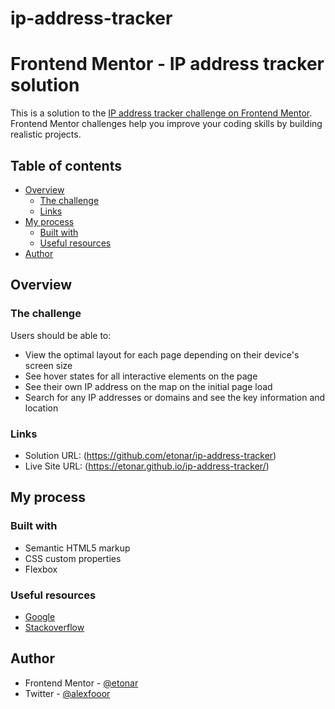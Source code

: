# ip-address-tracker
# Frontend Mentor - IP address tracker solution

This is a solution to the [IP address tracker challenge on Frontend Mentor](https://www.frontendmentor.io/challenges/ip-address-tracker-I8-0yYAH0). Frontend Mentor challenges help you improve your coding skills by building realistic projects. 

## Table of contents

- [Overview](#overview)
  - [The challenge](#the-challenge)
  - [Links](#links)
- [My process](#my-process)
  - [Built with](#built-with)
  - [Useful resources](#useful-resources)
- [Author](#author)

## Overview

### The challenge

Users should be able to:

- View the optimal layout for each page depending on their device's screen size
- See hover states for all interactive elements on the page
- See their own IP address on the map on the initial page load
- Search for any IP addresses or domains and see the key information and location

### Links

- Solution URL: (https://github.com/etonar/ip-address-tracker)
- Live Site URL: (https://etonar.github.io/ip-address-tracker/)

## My process

### Built with

- Semantic HTML5 markup
- CSS custom properties
- Flexbox

### Useful resources

- [Google](https://www.google.com) 
- [Stackoverflow](stackoverflow.com/)

## Author

- Frontend Mentor - [@etonar](https://www.frontendmentor.io/profile/etonar)
- Twitter - [@alexfooor](https://twitter.com/alexfooor)
